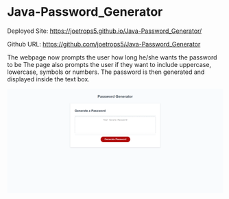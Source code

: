# Java-Password_Generator

Deployed Site: https://joetrops5.github.io/Java-Password_Generator/

Github URL: https://github.com/joetrops5/Java-Password_Generator

The webpage now prompts the user how long he/she wants the password to be 
The page also prompts the user if they want to include uppercase, lowercase, 
symbols or numbers. The password is then generated and displayed inside the text box. 

<img src="./images/Password-Generator.png" alt="Deployed Webpage Screenshot"></img>
